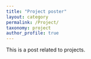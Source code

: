 ```yaml
---
title: "Project poster"
layout: category
permalink: /Project/
taxonomy: project
author_profile: true
---
```

This is a post related to projects.
